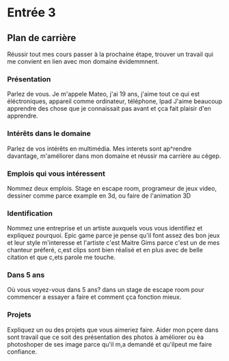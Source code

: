 # Entrée 3
## Plan de carrière
Réussir tout mes cours passer à la prochaine étape, trouver un travail qui me convient en lien avec mon domaine évidemmnent.

### Présentation
Parlez de vous. 
Je m'appele Mateo, j'ai 19 ans, j'aime tout ce qui est éléctroniques, appareil comme ordinateur, téléphone, Ipad
J'aime beaucoup apprendre des chose que je connaissait pas avant et çca fait plaisir d'en apprendre.

### Intérêts dans le domaine
Parlez de vos intérêts en multimédia. 
Mes interets sont ap^rendre davantage, m'améliorer dans mon domaine et réussir ma carrière au cégep.

### Emplois qui vous intéressent
Nommez deux emplois.
Stage en escape room, programeur de jeux video, dessiner comme parce example en 3d, ou faire de l'animation 3D

### Identification
Nommez une entreprise et un artiste auxquels vous vous identifiez et expliquez pourquoi. 
Epic game parce je pense qu'il font assez des bon jeux et leur style m'interesse et l'artiste c'est Maitre Gims parce c'est un de mes chanteur préferé, c,est clips sont bien réalisé et en plus avec de belle citation et que c,ets parole me touche.

### Dans 5 ans
Où vous voyez-vous dans 5 ans? 
dans un stage de escape room pour commencer a essayer a faire et comment çca fonction mieux.

### Projets
Expliquez un ou des projets que vous aimeriez faire.
Aider mon pçere dans sont travail que ce soit des présentation des photos à améliorer ou èa photoshoper de ses image parce qu'il m,a demandé et qu'ilpeut me faire confiance.
